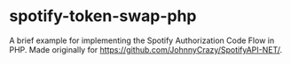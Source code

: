 # spotify-token-swap-php
A brief example for implementing the Spotify Authorization Code Flow in PHP. Made originally for https://github.com/JohnnyCrazy/SpotifyAPI-NET/.
